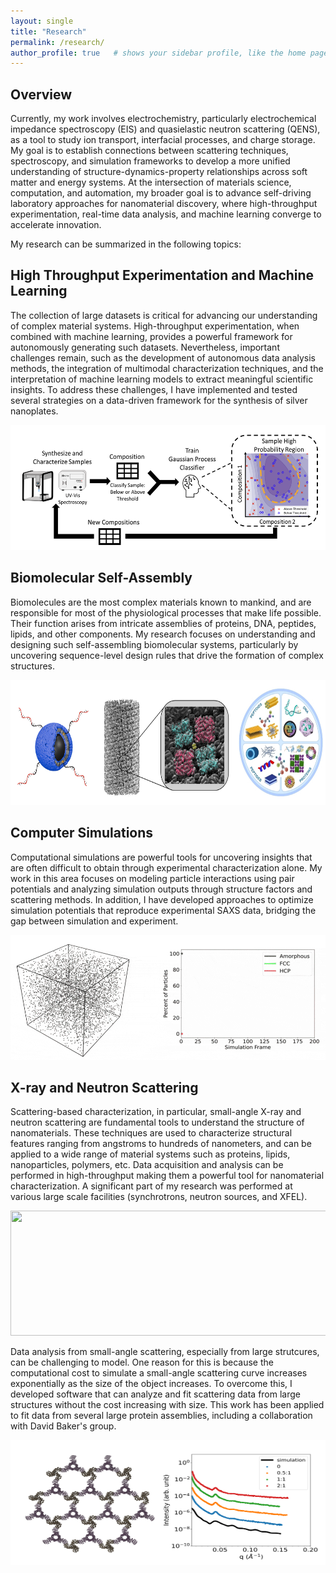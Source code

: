 ```yaml
---
layout: single
title: "Research"
permalink: /research/
author_profile: true   # shows your sidebar profile, like the home page
---
```


## Overview 
Currently, my work involves electrochemistry, particularly electrochemical impedance spectroscopy (EIS) and quasielastic neutron scattering (QENS), as a tool to study ion transport, interfacial processes, and charge storage. My goal is to establish connections between scattering techniques, spectroscopy, and simulation frameworks to develop a more unified understanding of structure-dynamics-property relationships across soft matter and energy systems. At the intersection of materials science, computation, and automation, my broader goal is to advance self-driving laboratory approaches for nanomaterial discovery, where high-throughput experimentation, real-time data analysis, and machine learning converge to accelerate innovation.

My research can be summarized in the following topics:
## High Throughput Experimentation and Machine Learning 
The collection of large datasets is critical for advancing our understanding of complex material systems. High-throughput experimentation, when combined with machine learning, provides a powerful framework for autonomously generating such datasets. Nevertheless, important challenges remain, such as the development of autonomous data analysis methods, the integration of multimodal characterization techniques, and the interpretation of machine learning models to extract meaningful scientific insights. To address these challenges, I have implemented and tested several strategies on a data-driven framework for the synthesis of silver nanoplates. 

<p align="center">
  <img src="../images/HT_Experimentation.png" width="550" height="200">
</p>



## Biomolecular Self-Assembly 
Biomolecules are the most complex materials known to mankind, and are responsible for most of the physiological processes that make life possible. Their function arises from intricate assemblies of proteins, DNA, peptides, lipids, and other components. My research focuses on understanding and designing such self-assembling biomolecular systems, particularly by uncovering sequence-level design rules that drive the formation of complex structures.

<p align="center">
  <img src="../images/biomolecules.png" width="550" height="200">
</p>



## Computer Simulations 
Computational simulations are powerful tools for uncovering insights that are often difficult to obtain through experimental characterization alone. My work in this area focuses on modeling particle interactions using pair potentials and analyzing simulation outputs through structure factors and scattering methods. In addition, I have developed approaches to optimize simulation potentials that reproduce experimental SAXS data, bridging the gap between simulation and experiment. 

<p align="center">
  <img src="../images/Crystal_Simulation.gif"  width="550" height="200">
</p>



## X-ray and Neutron Scattering 
Scattering-based characterization, in particular, small-angle X-ray and neutron scattering are fundamental tools to understand the structure of nanomaterials. These techniques are used to characterize structural features ranging from angstroms to hundreds of nanometers, and can be applied to a wide range of material systems such as proteins, lipids, nanoparticles, polymers, etc. Data acquisition and analysis can be performed in high-throughput making them a powerful tool for nanomaterial characterization. A significant part of my research was performed at various large scale facilities (synchrotrons, neutron sources, and XFEL). 

<p align="center">
  <img src="../images/SAS_p1.png" width="550" height="200">
</p>


Data analysis from small-angle scattering, especially from large strutcures, can be challenging to model. One reason for this is because the computational cost to simulate a small-angle scattering curve increases exponentially as the size of the object increases. To overcome this, I developed software that can analyze and fit scattering data from large structures without the cost increasing with size. This work has been applied to fit data from several large protein assemblies, including a collaboration with David Baker's group. 


<p align="center">
  <img src="../images/SAS_p2.png" width="550" height="200">
</p>










